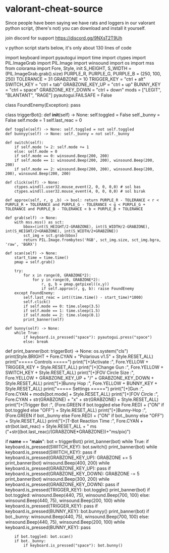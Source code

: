 # valorant-cheat-source
Since people have been saying we have rats and loggers in our valorant python script, (there's not) you can download and install it yourself.

join discord for support
https://discord.gg/9NXsT2T9Uh

v python script starts below, it's only about 130 lines of code


import keyboard
import pyautogui
import time
import ctypes
import PIL.ImageGrab
import PIL.Image
import winsound 
import os
import mss
from colorama import Fore, Style, init
S_HEIGHT, S_WIDTH = (PIL.ImageGrab.grab().size)
PURPLE_R, PURPLE_G, PURPLE_B = (250, 100, 250)
TOLERANCE = 31
GRABZONE = 10
TRIGGER_KEY = "ctrl + alt"
SWITCH_KEY = "ctrl + tab"
GRABZONE_KEY_UP = "ctrl + up"
BUNNY_KEY = "ctrl + space"
GRABZONE_KEY_DOWN = "ctrl + down"
mods = ["LEGIT", "BLANTANT", "RAGE"]
pyautogui.FAILSAFE = False
 
class FoundEnemy(Exception):
    pass
 
class triggerBot():
    def __init__(self) -> None:
        self.toggled = False
        self._bunny = False
        self.mode = 1
        self.last_reac = 0
 
    def toggle(self) -> None: self.toggled = not self.toggled
    def bunnyy(self) -> None: self._bunny = not self._bunny
 
    def switch(self):
        if self.mode != 2: self.mode += 1
        else: self.mode = 0
        if self.mode == 0: winsound.Beep(200, 200)
        if self.mode == 1: winsound.Beep(200, 200), winsound.Beep(200, 200)
        if self.mode == 2: winsound.Beep(200, 200), winsound.Beep(200, 200), winsound.Beep(200, 200)

    def click(self) -> None:
        ctypes.windll.user32.mouse_event(2, 0, 0, 0,0) # sol bas
        ctypes.windll.user32.mouse_event(4, 0, 0, 0,0) # sol bırak
        
    def approx(self, r, g ,b) -> bool: return PURPLE_R - TOLERANCE < r < PURPLE_R + TOLERANCE and PURPLE_G - TOLERANCE < g < PURPLE_G + TOLERANCE and PURPLE_B - TOLERANCE < b < PURPLE_B + TOLERANCE
 
    def grab(self) -> None:
        with mss.mss() as sct:
            bbox=(int(S_HEIGHT/2-GRABZONE), int(S_WIDTH/2-GRABZONE), int(S_HEIGHT/2+GRABZONE), int(S_WIDTH/2+GRABZONE))
            sct_img = sct.grab(bbox)
            return PIL.Image.frombytes('RGB', sct_img.size, sct_img.bgra, 'raw', 'BGRX')
    
    def scan(self) -> None:
        start_time = time.time()
        pmap = self.grab()
        
        try:
            for x in range(0, GRABZONE*2):
                for y in range(0, GRABZONE*2):
                    r, g, b = pmap.getpixel((x,y))
                    if self.approx(r, g, b): raise FoundEnemy
        except FoundEnemy:
            self.last_reac = int((time.time() - start_time)*1000)
            self.click()
            if self.mode == 0: time.sleep(3.5)
            if self.mode == 1: time.sleep(1.5)
            if self.mode == 2: time.sleep(0.1)
            print_banner(self)

    def bunny(self) -> None:
        while True:
            if keyboard.is_pressed("space"): pyautogui.press("space")
            else: break
def print_banner(bot: triggerBot) -> None:
    os.system("cls")
    print(Style.BRIGHT + Fore.CYAN + "Polarious v1.5" + Style.RESET_ALL)
    print("===== Controls =====")
    print("[+]Activate   :", Fore.YELLOW + TRIGGER_KEY + Style.RESET_ALL)
    print("[+]Change Gun  :", Fore.YELLOW + SWITCH_KEY + Style.RESET_ALL)
    print("[+]FOV Circle Size  :", Fore.YELLOW + GRABZONE_KEY_UP + "/" + GRABZONE_KEY_DOWN + Style.RESET_ALL)
    print("[+]Bunny Hop   :",   Fore.YELLOW + BUNNY_KEY + Style.RESET_ALL) 
    print("===== Settings =====")
    print("[+]Gun                  :", Fore.CYAN + mods[bot.mode] + Style.RESET_ALL)
    print("[+]FOV Circle       :", Fore.CYAN + str(GRABZONE) + "x" + str(GRABZONE) + Style.RESET_ALL)
    print("[+]Trigger Bot       :", (Fore.GREEN if bot.toggled else Fore.RED) + ("ON" if bot.toggled else "OFF") + Style.RESET_ALL)
    print("[+]Bunny-Hop         :", (Fore.GREEN if bot._bunny else Fore.RED) + ("ON" if bot._bunny else "OFF") + Style.RESET_ALL)
    print("[+]T-Bot Reaction Time :", Fore.CYAN + str(bot.last_reac) + Style.RESET_ALL + " ms ("+str((bot.last_reac)/(GRABZONE*GRABZONE))+"ms/pix)")                                                                                                                                                                                                                                                             
                                                                                                                                                                                                                                                                                                                                                                                                                                                                                                                                                                                                                                                                                                                                                                                                                                                                                                                                                                                                                                                                                                                                                                                                                                                                                                                                                                                                                                                                                                                                                                                                                                                                                                                                                                                                                                                                                                                                                                                                                                                                                                                                                                                                                                                                                                                                                                                                                                                                                                                                                                                                                                                                                                                                                                                                                                                                                                                                                                                                                                                                                                                                                                                                                                                                                                                                                                                                                                                                                                                                                                                                                                                                                                                                                                                                                                                                                                                                                                                                                                                                                                                                                                                                                                                                                                                                                                                                                                                                                                                                                                                                                                                                                                                                                                                                                                                                                                                                                                                                          
if __name__ == "__main__":
    bot = triggerBot()
    print_banner(bot)
    while True:
        if keyboard.is_pressed(SWITCH_KEY):
            bot.switch()
            print_banner(bot)
            while keyboard.is_pressed(SWITCH_KEY): pass
        if keyboard.is_pressed(GRABZONE_KEY_UP):
            GRABZONE += 5
            print_banner(bot)
            winsound.Beep(400, 200)
            while keyboard.is_pressed(GRABZONE_KEY_UP): pass
        if keyboard.is_pressed(GRABZONE_KEY_DOWN):
            GRABZONE -= 5
            print_banner(bot)
            winsound.Beep(300, 200)
            while keyboard.is_pressed(GRABZONE_KEY_DOWN): pass
        if keyboard.is_pressed(TRIGGER_KEY):
            bot.toggle()
            print_banner(bot)
            if bot.toggled: winsound.Beep(440, 75), winsound.Beep(700, 100)
            else: winsound.Beep(440, 75), winsound.Beep(200, 100)
            while keyboard.is_pressed(TRIGGER_KEY): pass
        if keyboard.is_pressed(BUNNY_KEY): 
            bot.bunnyy()
            print_banner(bot)
            if bot._bunny: winsound.Beep(440, 75), winsound.Beep(700, 100)
            else: winsound.Beep(440, 75), winsound.Beep(200, 100)
            while keyboard.is_pressed(BUNNY_KEY): pass

        if bot.toggled: bot.scan()
        if bot._bunny:
            if keyboard.is_pressed("space"): bot.bunny()
